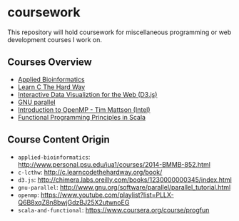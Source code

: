 # coursework

This repository will hold coursework for miscellaneous programming or web development courses I work on.

## Courses Overview

- [Applied Bioinformatics](applied-bioinformatics/)
- [Learn C The Hard Way](c-lcthw/)
- [Interactive Data Visualiztion for the Web (D3.js)](d3.js/)
- [GNU parallel](gnu-parallel/)
- [Introduction to OpenMP - Tim Mattson (Intel)](openmp/)
- [Functional Programming Principles in Scala](scala-and-functional/)

## Course Content Origin

- `applied-bioinformatics`:
  http://www.personal.psu.edu/iua1/courses/2014-BMMB-852.html
- `c-lcthw`: http://c.learncodethehardway.org/book/
- `d3.js`: http://chimera.labs.oreilly.com/books/1230000000345/index.html
- `gnu-parallel`: http://www.gnu.org/software/parallel/parallel_tutorial.html
- `openmp`:
  https://www.youtube.com/playlist?list=PLLX-Q6B8xqZ8n8bwjGdzBJ25X2utwnoEG
- `scala-and-functional`: https://www.coursera.org/course/progfun
